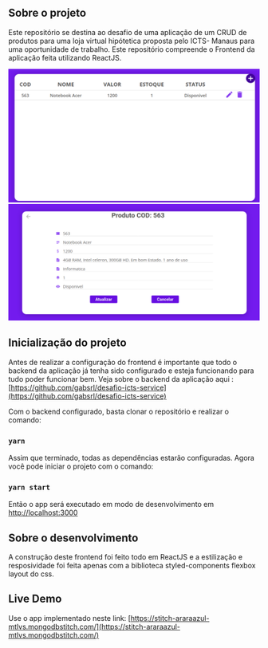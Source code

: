 
## Sobre o projeto

Este repositório se destina ao desafio  de uma aplicação de um CRUD de produtos para uma loja virtual hipótetica proposta pelo ICTS- Manaus para uma oportunidade de trabalho. Este repositório compreende o Frontend da aplicação feita utilizando ReactJS.

![home-app-desafio](https://raw.githubusercontent.com/gabsrl/desafio-icts-interface/master/home-app-desafio.png)
![produto-app-desafio](https://raw.githubusercontent.com/gabsrl/desafio-icts-interface/master/produto.png)

## Inicialização do projeto
Antes de realizar a configuração do frontend é importante que todo o backend da aplicação já tenha sido configurado  e esteja funcionando para tudo poder funcionar bem. Veja sobre o backend da aplicação aqui :[https://github.com/gabsrl/desafio-icts-service](https://github.com/gabsrl/desafio-icts-service)

Com o backend configurado, basta clonar o repositório e realizar o comando:
### `yarn`
Assim que terminado, todas as dependências estarão configuradas. Agora você pode iniciar o projeto com o comando:
### `yarn start`
Então o app será executado em modo de desenvolvimento em  [http://localhost:3000](http://localhost:3000)


## Sobre o desenvolvimento
A construção deste frontend foi feito todo em ReactJS e a estilização e resposividade foi feita apenas com a biblioteca styled-components flexbox layout do css.

## Live Demo
Use o app implementado neste link: [https://stitch-araraazul-mtlvs.mongodbstitch.com/](https://stitch-araraazul-mtlvs.mongodbstitch.com/)
